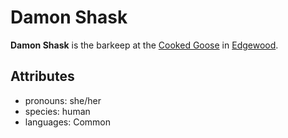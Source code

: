 # Damon Shask

**Damon Shask** is the barkeep at the [Cooked Goose](../edgewood/cooked-goose.md) in [Edgewood](../edgewood/edgewood.md).

## Attributes

- pronouns: she/her
- species: human
- languages: Common
